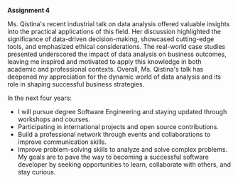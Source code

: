 **Assignment 4**

Ms. Qistina's recent industrial talk on data analysis offered valuable insights into the practical applications of this field. Her discussion highlighted the significance of data-driven decision-making, showcased cutting-edge tools, and emphasized ethical considerations. The real-world case studies presented underscored the impact of data analysis on business outcomes, leaving me inspired and motivated to apply this knowledge in both academic and professional contexts. Overall, Ms. Qistina's talk has deepened my appreciation for the dynamic world of data analysis and its role in shaping successful business strategies.

In the next four years:
- I will pursue degree Software Engineering and staying updated through workshops and courses.
- Participating in international projects and open source contributions.
- Build a professional network through events and collaborations to improve communication skills.
- Improve problem-solving skills to analyze and solve complex problems.
My goals are to pave the way to becoming a successful software developer by seeking opportunities to learn, collaborate with others, and stay curious.

